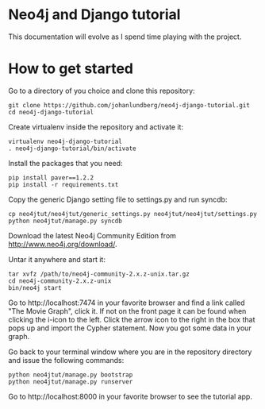 # Neo4j and Django tutorial

This documentation will evolve as I spend time playing with the project.

# How to get started

Go to a directory of you choice and clone this repository:

```
git clone https://github.com/johanlundberg/neo4j-django-tutorial.git
cd neo4j-django-tutorial
```

Create virtualenv inside the repository and activate it:

```
virtualenv neo4j-django-tutorial
. neo4j-django-tutorial/bin/activate
```

Install the packages that you need:

```
pip install paver==1.2.2
pip install -r requirements.txt
```

Copy the generic Django setting file to settings.py and run syncdb:

```
cp neo4jtut/neo4jtut/generic_settings.py neo4jtut/neo4jtut/settings.py
python neo4jtut/manage.py syncdb
```

Download the latest Neo4j Community Edition from http://www.neo4j.org/download/.

Untar it anywhere and start it:

```
tar xvfz /path/to/neo4j-community-2.x.z-unix.tar.gz
cd neo4j-community-2.x.z-unix
bin/neo4j start
```

Go to http://localhost:7474 in your favorite browser and find a link called "The Movie Graph", click it. If not on
the front page it can be found when clicking the i-icon to the left. Click the arrow icon to the right in the
box that pops up and import the Cypher statement. Now you got some data in your graph.

Go back to your terminal window where you are in the repository directory and issue the following commands:

```
python neo4jtut/manage.py bootstrap
python neo4jtut/manage.py runserver
```

Go to http://localhost:8000 in your favorite browser to see the tutorial app.




